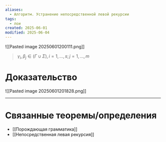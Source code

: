 ```yaml
---
aliases:
  - Алгоритм. Устранение непосредственной левой рекурсии
tags:
  - лои
created: 2025-06-01
modified: 2025-06-04
---
```

![[Pasted image 20250601200111.png]]
>$\gamma_i, \beta_j \in (\Gamma \cup \Sigma), i=1,...,s; j=1,...,m$

# Доказательство
![[Pasted image 20250601201828.png]]

---
# Связанные теоремы/определения
- [[Порождающая грамматика]]
- [[Непосредственная левая рекурсия]]
